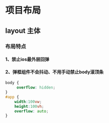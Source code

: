 # 项目布局

## layout 主体

### 布局特点

#### 1、禁止ios最外层回弹

#### 2、弹框组件不会抖动、不用手动禁止body滚顶条

```css
body {
     overflow: hidden;
}
#app {
    width:100vw;
    height:100vh;
    overflow: auto;
}
```
